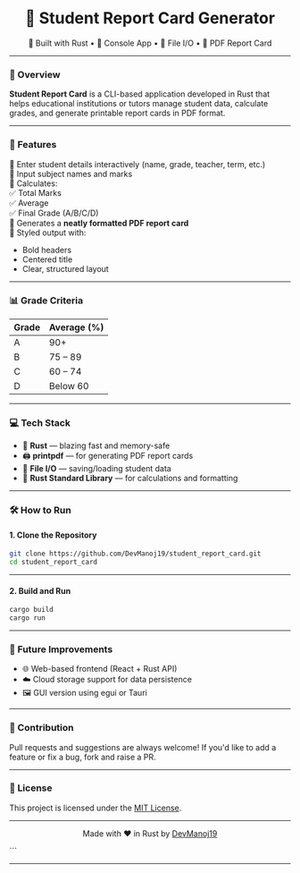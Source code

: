 <h1 align="center">📘 Student Report Card Generator</h1>

<p align="center">
  🦀 Built with Rust • 📝 Console App • 💾 File I/O • 📄 PDF Report Card
</p>

---

### 🚀 Overview

**Student Report Card** is a CLI-based application developed in Rust that helps educational institutions or tutors manage student data, calculate grades, and generate printable report cards in PDF format.

---
### 💎 Features

🔹 Enter student details interactively (name, grade, teacher, term, etc.)  
🔹 Input subject names and marks  
🔹 Calculates:  
  ✅ Total Marks  
  ✅ Average  
  ✅ Final Grade (A/B/C/D)  
🔹 Generates a **neatly formatted PDF report card**  
🔹 Styled output with:  
  - Bold headers  
  - Centered title  
  - Clear, structured layout

---
### 📊 Grade Criteria

| Grade | Average (%)   |
|-------|----------------|
| A     | 90+            |
| B     | 75 – 89        |
| C     | 60 – 74        |
| D     | Below 60       |

---

### 💻 Tech Stack

- 🦀 **Rust** — blazing fast and memory-safe
- 🖨️ **printpdf** — for generating PDF report cards
- 📂 **File I/O** — saving/loading student data
- 🧮 **Rust Standard Library** — for calculations and formatting

---

### 🛠️ How to Run

#### 1. Clone the Repository

```bash
git clone https://github.com/DevManoj19/student_report_card.git
cd student_report_card
```

---

#### 2. Build and Run

```bash
cargo build
cargo run
```

---

### 🔮 Future Improvements

* 🌐 Web-based frontend (React + Rust API)
* ☁️ Cloud storage support for data persistence
* 🖼️ GUI version using egui or Tauri

---

### 🤝 Contribution

Pull requests and suggestions are always welcome!
If you'd like to add a feature or fix a bug, fork and raise a PR.

---

### 📜 License

This project is licensed under the [MIT License](LICENSE).

---

<p align="center">
  Made with ❤️ in Rust by <a href="https://github.com/DevManoj19">DevManoj19</a>
</p>
```

---

